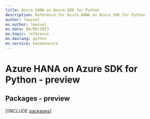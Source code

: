 ```yaml
---
title: Azure HANA on Azure SDK for Python
description: Reference for Azure HANA on Azure SDK for Python
author: lmazuel
ms.author: lmazuel
ms.data: 06/06/2023
ms.topic: reference
ms.devlang: python
ms.service: hanaonazure
---
```

# Azure HANA on Azure SDK for Python - preview
## Packages - preview
[!INCLUDE [packages](hana-on-azure-index.md)]